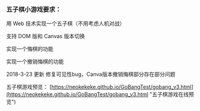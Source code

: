 ### 五子棋小游戏要求：

用 Web 技术实现一个五子棋（不用考虑人机对战）

支持 DOM 版和 Canvas 版本切换

实现一个悔棋的功能

实现一个撤销悔棋的功能

2018-3-23 更新
修复可见性bug，Canva版本撤销悔棋部分存在部分问题

五子棋游戏预览：
[https://neokekeke.github.io/GoBangTest/gobang_v3.html](https://neokekeke.github.io/GoBangTest/gobang_v3.html "五子棋游戏在线预览")
